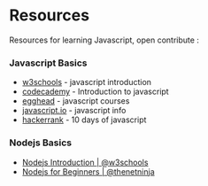 # Resources
Resources for learning Javascript, open contribute :

### Javascript Basics
-  [w3schools](https://www.w3schools.com/js/default.asp) - javascript introduction
-  [codecademy](https://www.codecademy.com/learn/introduction-to-javascript) - Introduction to javascript
-  [egghead](https://egghead.io/search?query=javascript) - javascript courses
-  [javascript.io](https://javascript.info/) - javascript info
-  [hackerrank](https://www.hackerrank.com/domains/tutorials/10-days-of-javascript) - 10 days of javascript

### Nodejs Basics
-  [Nodejs Introduction | @w3schools](https://www.w3schools.com/nodejs/default.asp)
-  [Nodejs for Beginners | @thenetninja](https://www.youtube.com/watch?v=w-7RQ46RgxU&index=1&list=PL4cUxeGkcC9gcy9lrvMJ75z9maRw4byYp)
